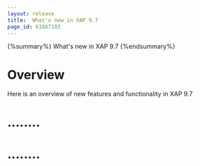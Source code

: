 ```yaml
---
layout: release
title:  What's new in XAP 9.7
page_id: 61867183
---
```


{%summary%} What's new in XAP 9.7 {%endsummary%}

# Overview
Here is an overview of new features and functionality in XAP 9.7

# ........


# ........

